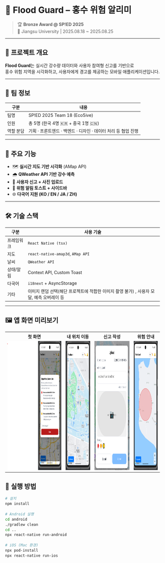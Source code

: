 # 🌊 Flood Guard – 홍수 위험 알리미  
> 🏆 **Bronze Award @ SP!ED 2025**  
> 📍 Jiangsu University | 2025.08.18 ~ 2025.08.25

---

## 📌 프로젝트 개요
**Flood Guard**는 실시간 강수량 데이터와 사용자 참여형 신고를 기반으로  
홍수 위험 지역을 시각화하고, 사용자에게 경고를 제공하는 모바일 애플리케이션입니다.

---

## 👥 팀 정보
| 구분 | 내용 |
|------|------|
| 팀명 | SP!ED 2025 Team 18 (Eco5ive) |
| 인원 | 총 5명 (한국 4명 🇰🇷 + 중국 1명 🇨🇳) |
| 역할 분담 | 기획 · 프론트엔드 · 백엔드 · 디자인 · 데이터 처리 등 협업 진행 |

---

## 🚀 주요 기능
- 🗺️ **실시간 지도 기반 시각화** (AMap API)
- 🌧️ **QWeather API 기반 강수 예측**
- 📸 **사용자 신고 + 사진 업로드**
- 🔔 **위험 알림 토스트 + 사이드바**
- 🌐 **다국어 지원 (KO / EN / JA / ZH)**

---

## 🛠 기술 스택
| 구분 | 사용 기술 |
|------|------------|
| 프레임워크 | `React Native (tsx)` |
| 지도 | `react-native-amap3d`, `AMap API` |
| 날씨 | `QWeather API` |
| 상태/알림 | Context API, Custom Toast |
| 다국어 | `i18next` + AsyncStorage |
| 기타 | 이미지 랜덤 선택(해단 프로젝트에 적합한 이미지 촬영 불가) , 사용자 모달, 예측 오버레이 등 |

---

## 🖼 앱 화면 미리보기

<table align="center">
  <tr>
    <th>첫 화면</th>
    <th>내 위치 이동</th>
    <th>신고 작성</th>
    <th>위험 안내</th>
  </tr>
  <tr>
    <td><img src="./img/first_screen.png" height="420"></td>
    <td><img src="./img/Mylocation.png" height="420"></td>
    <td><img src="./img/report.png" height="420"></td>
    <td><img src="./img/DangerImg.png" height="420"></td>
  </tr>
</table>


## 🏃 실행 방법
```bash
# 설치
npm install

# Android 실행
cd android
./gradlew clean
cd ..
npx react-native run-android

# iOS (Mac 환경)
npx pod-install
npx react-native run-ios
